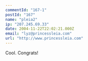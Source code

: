 ```yaml
---
commentId: "167-1"
postId: "167"
name: "pleia2"
ip: "207.245.69.33"
date: 2004-11-22T22:02:21.000Z
email: "lyz@princessleia.com"
url: "http://www.princessleia.com"
---
```

<p>Cool. Congrats!</p>